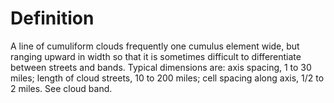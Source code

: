 # Definition

A line of cumuliform clouds frequently one cumulus element wide, but
ranging upward in width so that it is sometimes difficult to
differentiate between streets and bands. Typical dimensions are: axis
spacing, 1 to 30 miles; length of cloud streets, 10 to 200 miles; cell
spacing along axis, 1/2 to 2 miles. See cloud band.
